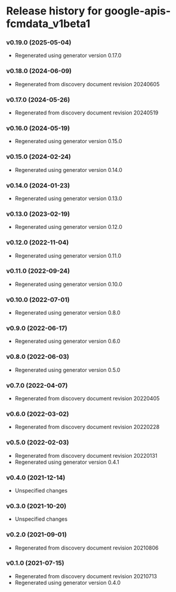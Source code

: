 # Release history for google-apis-fcmdata_v1beta1

### v0.19.0 (2025-05-04)

* Regenerated using generator version 0.17.0

### v0.18.0 (2024-06-09)

* Regenerated from discovery document revision 20240605

### v0.17.0 (2024-05-26)

* Regenerated from discovery document revision 20240519

### v0.16.0 (2024-05-19)

* Regenerated using generator version 0.15.0

### v0.15.0 (2024-02-24)

* Regenerated using generator version 0.14.0

### v0.14.0 (2024-01-23)

* Regenerated using generator version 0.13.0

### v0.13.0 (2023-02-19)

* Regenerated using generator version 0.12.0

### v0.12.0 (2022-11-04)

* Regenerated using generator version 0.11.0

### v0.11.0 (2022-09-24)

* Regenerated using generator version 0.10.0

### v0.10.0 (2022-07-01)

* Regenerated using generator version 0.8.0

### v0.9.0 (2022-06-17)

* Regenerated using generator version 0.6.0

### v0.8.0 (2022-06-03)

* Regenerated using generator version 0.5.0

### v0.7.0 (2022-04-07)

* Regenerated from discovery document revision 20220405

### v0.6.0 (2022-03-02)

* Regenerated from discovery document revision 20220228

### v0.5.0 (2022-02-03)

* Regenerated from discovery document revision 20220131
* Regenerated using generator version 0.4.1

### v0.4.0 (2021-12-14)

* Unspecified changes

### v0.3.0 (2021-10-20)

* Unspecified changes

### v0.2.0 (2021-09-01)

* Regenerated from discovery document revision 20210806

### v0.1.0 (2021-07-15)

* Regenerated from discovery document revision 20210713
* Regenerated using generator version 0.4.0


